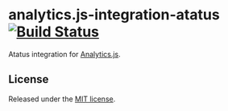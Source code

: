 # analytics.js-integration-atatus [![Build Status][ci-badge]][ci-link]

Atatus integration for [Analytics.js][].

## License

Released under the [MIT license](License.md).


[Analytics.js]: https://segment.com/docs/libraries/analytics.js/
[ci-link]: https://circleci.com/gh/segment-integrations/analytics.js-integration-atatus
[ci-badge]: https://circleci.com/gh/segment-integrations/analytics.js-integration-atatus.svg?style=svg
